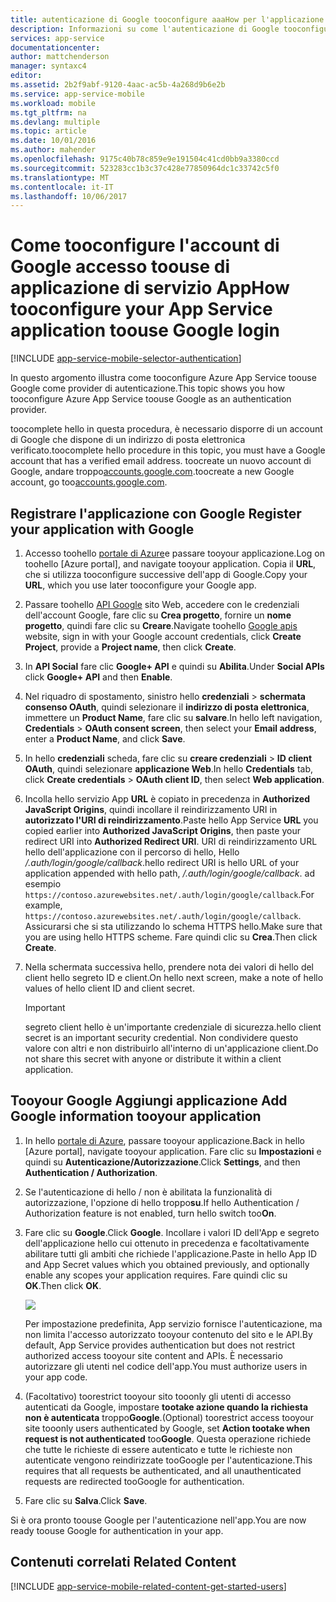 ```yaml
---
title: autenticazione di Google tooconfigure aaaHow per l'applicazione di servizi App
description: Informazioni su come l'autenticazione di Google tooconfigure per l'applicazione di servizi di App.
services: app-service
documentationcenter: 
author: mattchenderson
manager: syntaxc4
editor: 
ms.assetid: 2b2f9abf-9120-4aac-ac5b-4a268d9b6e2b
ms.service: app-service-mobile
ms.workload: mobile
ms.tgt_pltfrm: na
ms.devlang: multiple
ms.topic: article
ms.date: 10/01/2016
ms.author: mahender
ms.openlocfilehash: 9175c40b78c859e9e191504c41cd0bb9a3380ccd
ms.sourcegitcommit: 523283cc1b3c37c428e77850964dc1c33742c5f0
ms.translationtype: MT
ms.contentlocale: it-IT
ms.lasthandoff: 10/06/2017
---
```

# <a name="how-tooconfigure-your-app-service-application-toouse-google-login"></a><span data-ttu-id="4cef6-103">Come tooconfigure l'account di Google accesso toouse di applicazione di servizio App</span><span class="sxs-lookup"><span data-stu-id="4cef6-103">How tooconfigure your App Service application toouse Google login</span></span>
[!INCLUDE [app-service-mobile-selector-authentication](../../includes/app-service-mobile-selector-authentication.md)]

<span data-ttu-id="4cef6-104">In questo argomento illustra come tooconfigure Azure App Service toouse Google come provider di autenticazione.</span><span class="sxs-lookup"><span data-stu-id="4cef6-104">This topic shows you how tooconfigure Azure App Service toouse Google as an authentication provider.</span></span>

<span data-ttu-id="4cef6-105">toocomplete hello in questa procedura, è necessario disporre di un account di Google che dispone di un indirizzo di posta elettronica verificato.</span><span class="sxs-lookup"><span data-stu-id="4cef6-105">toocomplete hello procedure in this topic, you must have a Google account that has a verified email address.</span></span> <span data-ttu-id="4cef6-106">toocreate un nuovo account di Google, andare troppo[accounts.google.com](http://go.microsoft.com/fwlink/p/?LinkId=268302).</span><span class="sxs-lookup"><span data-stu-id="4cef6-106">toocreate a new Google account, go too[accounts.google.com](http://go.microsoft.com/fwlink/p/?LinkId=268302).</span></span>

## <span data-ttu-id="4cef6-107"><a name="register"></a>Registrare l'applicazione con Google</span><span class="sxs-lookup"><span data-stu-id="4cef6-107"><a name="register"> </a>Register your application with Google</span></span>
1. <span data-ttu-id="4cef6-108">Accesso toohello [portale di Azure]e passare tooyour applicazione.</span><span class="sxs-lookup"><span data-stu-id="4cef6-108">Log on toohello [Azure portal], and navigate tooyour application.</span></span> <span data-ttu-id="4cef6-109">Copia il **URL**, che si utilizza tooconfigure successive dell'app di Google.</span><span class="sxs-lookup"><span data-stu-id="4cef6-109">Copy your **URL**, which you use later tooconfigure your Google app.</span></span>
2. <span data-ttu-id="4cef6-110">Passare toohello [API Google](http://go.microsoft.com/fwlink/p/?LinkId=268303) sito Web, accedere con le credenziali dell'account Google, fare clic su **Crea progetto**, fornire un **nome progetto**, quindi fare clic su  **Creare**.</span><span class="sxs-lookup"><span data-stu-id="4cef6-110">Navigate toohello [Google apis](http://go.microsoft.com/fwlink/p/?LinkId=268303) website, sign in with your Google account credentials, click **Create Project**, provide a **Project name**, then click **Create**.</span></span>
3. <span data-ttu-id="4cef6-111">In **API Social** fare clic **Google+ API** e quindi su **Abilita**.</span><span class="sxs-lookup"><span data-stu-id="4cef6-111">Under **Social APIs** click **Google+ API** and then **Enable**.</span></span>
4. <span data-ttu-id="4cef6-112">Nel riquadro di spostamento, sinistro hello **credenziali** > **schermata consenso OAuth**, quindi selezionare il **indirizzo di posta elettronica**, immettere un **Product Name**, fare clic su **salvare**.</span><span class="sxs-lookup"><span data-stu-id="4cef6-112">In hello left navigation, **Credentials** > **OAuth consent screen**, then select your **Email address**,  enter a **Product Name**, and click **Save**.</span></span>
5. <span data-ttu-id="4cef6-113">In hello **credenziali** scheda, fare clic su **creare credenziali** > **ID client OAuth**, quindi selezionare **applicazione Web**.</span><span class="sxs-lookup"><span data-stu-id="4cef6-113">In hello **Credentials** tab, click **Create credentials** > **OAuth client ID**, then select **Web application**.</span></span>
6. <span data-ttu-id="4cef6-114">Incolla hello servizio App **URL** è copiato in precedenza in **Authorized JavaScript Origins**, quindi incollare il reindirizzamento URI in **autorizzato l'URI di reindirizzamento**.</span><span class="sxs-lookup"><span data-stu-id="4cef6-114">Paste hello App Service **URL** you copied earlier into **Authorized JavaScript Origins**, then paste your redirect URI into **Authorized Redirect URI**.</span></span> <span data-ttu-id="4cef6-115">URI di reindirizzamento URL hello dell'applicazione con il percorso di hello, Hello */.auth/login/google/callback*.</span><span class="sxs-lookup"><span data-stu-id="4cef6-115">hello redirect URI is hello URL of your application appended with hello path, */.auth/login/google/callback*.</span></span> <span data-ttu-id="4cef6-116">ad esempio `https://contoso.azurewebsites.net/.auth/login/google/callback`.</span><span class="sxs-lookup"><span data-stu-id="4cef6-116">For example, `https://contoso.azurewebsites.net/.auth/login/google/callback`.</span></span> <span data-ttu-id="4cef6-117">Assicurarsi che si sta utilizzando lo schema HTTPS hello.</span><span class="sxs-lookup"><span data-stu-id="4cef6-117">Make sure that you are using hello HTTPS scheme.</span></span> <span data-ttu-id="4cef6-118">Fare quindi clic su **Crea**.</span><span class="sxs-lookup"><span data-stu-id="4cef6-118">Then click **Create**.</span></span>
7. <span data-ttu-id="4cef6-119">Nella schermata successiva hello, prendere nota dei valori di hello del client hello segreto ID e client.</span><span class="sxs-lookup"><span data-stu-id="4cef6-119">On hello next screen, make a note of hello values of hello client ID and client secret.</span></span>

    > [!IMPORTANT]
    > <span data-ttu-id="4cef6-120">segreto client hello è un'importante credenziale di sicurezza.</span><span class="sxs-lookup"><span data-stu-id="4cef6-120">hello client secret is an important security credential.</span></span> <span data-ttu-id="4cef6-121">Non condividere questo valore con altri e non distribuirlo all'interno di un'applicazione client.</span><span class="sxs-lookup"><span data-stu-id="4cef6-121">Do not share this secret with anyone or distribute it within a client application.</span></span>


## <span data-ttu-id="4cef6-122"><a name="secrets"></a>Tooyour Google Aggiungi applicazione</span><span class="sxs-lookup"><span data-stu-id="4cef6-122"><a name="secrets"> </a>Add Google information tooyour application</span></span>
1. <span data-ttu-id="4cef6-123">In hello [portale di Azure], passare tooyour applicazione.</span><span class="sxs-lookup"><span data-stu-id="4cef6-123">Back in hello [Azure portal], navigate tooyour application.</span></span> <span data-ttu-id="4cef6-124">Fare clic su **Impostazioni** e quindi su **Autenticazione/Autorizzazione**.</span><span class="sxs-lookup"><span data-stu-id="4cef6-124">Click **Settings**, and then **Authentication / Authorization**.</span></span>
2. <span data-ttu-id="4cef6-125">Se l'autenticazione di hello / non è abilitata la funzionalità di autorizzazione, l'opzione di hello troppo**su**.</span><span class="sxs-lookup"><span data-stu-id="4cef6-125">If hello Authentication / Authorization feature is not enabled, turn hello switch too**On**.</span></span>
3. <span data-ttu-id="4cef6-126">Fare clic su **Google**.</span><span class="sxs-lookup"><span data-stu-id="4cef6-126">Click **Google**.</span></span> <span data-ttu-id="4cef6-127">Incollare i valori ID dell'App e segreto dell'applicazione hello cui ottenuto in precedenza e facoltativamente abilitare tutti gli ambiti che richiede l'applicazione.</span><span class="sxs-lookup"><span data-stu-id="4cef6-127">Paste in hello App ID and App Secret values which you obtained previously, and optionally enable any scopes your application requires.</span></span> <span data-ttu-id="4cef6-128">Fare quindi clic su **OK**.</span><span class="sxs-lookup"><span data-stu-id="4cef6-128">Then click **OK**.</span></span>
   
   ![][1]
   
   <span data-ttu-id="4cef6-129">Per impostazione predefinita, App servizio fornisce l'autenticazione, ma non limita l'accesso autorizzato tooyour contenuto del sito e le API.</span><span class="sxs-lookup"><span data-stu-id="4cef6-129">By default, App Service provides authentication but does not restrict authorized access tooyour site content and APIs.</span></span> <span data-ttu-id="4cef6-130">È necessario autorizzare gli utenti nel codice dell'app.</span><span class="sxs-lookup"><span data-stu-id="4cef6-130">You must authorize users in your app code.</span></span>
4. <span data-ttu-id="4cef6-131">(Facoltativo) toorestrict tooyour sito tooonly gli utenti di accesso autenticati da Google, impostare **tootake azione quando la richiesta non è autenticata** troppo**Google**.</span><span class="sxs-lookup"><span data-stu-id="4cef6-131">(Optional) toorestrict access tooyour site tooonly users authenticated by Google, set **Action tootake when request is not authenticated** too**Google**.</span></span> <span data-ttu-id="4cef6-132">Questa operazione richiede che tutte le richieste di essere autenticato e tutte le richieste non autenticate vengono reindirizzate tooGoogle per l'autenticazione.</span><span class="sxs-lookup"><span data-stu-id="4cef6-132">This requires that all requests be authenticated, and all unauthenticated requests are redirected tooGoogle for authentication.</span></span>
5. <span data-ttu-id="4cef6-133">Fare clic su **Salva**.</span><span class="sxs-lookup"><span data-stu-id="4cef6-133">Click **Save**.</span></span>

<span data-ttu-id="4cef6-134">Si è ora pronto toouse Google per l'autenticazione nell'app.</span><span class="sxs-lookup"><span data-stu-id="4cef6-134">You are now ready toouse Google for authentication in your app.</span></span>

## <span data-ttu-id="4cef6-135"><a name="related-content"></a>Contenuti correlati</span><span class="sxs-lookup"><span data-stu-id="4cef6-135"><a name="related-content"> </a>Related Content</span></span>
[!INCLUDE [app-service-mobile-related-content-get-started-users](../../includes/app-service-mobile-related-content-get-started-users.md)]

<!-- Anchors. -->

<!-- Images. -->

[0]: ./media/app-service-mobile-how-to-configure-google-authentication/mobile-app-google-redirect.png
[1]: ./media/app-service-mobile-how-to-configure-google-authentication/mobile-app-google-settings.png

<!-- URLs. -->

[Google apis]: http://go.microsoft.com/fwlink/p/?LinkId=268303

[portale di Azure]: https://portal.azure.com/

